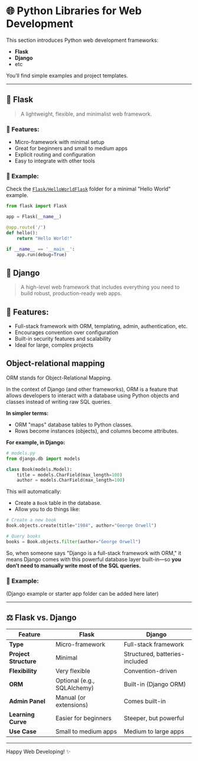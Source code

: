 # 🌐 Python Libraries for Web Development

This section introduces Python web development frameworks:
- **Flask** 
- **Django**
- etc

You’ll find simple examples and project templates.

---

## 🚀 Flask

> A lightweight, flexible, and minimalist web framework.

### 🔧 Features:
- Micro-framework with minimal setup
- Great for beginners and small to medium apps
- Explicit routing and configuration
- Easy to integrate with other tools

### 📂 Example:
Check the [`Flask/HelloWorldFlask`](./Flask/HelloWorldFlask) folder for a minimal "Hello World" example.

```python
from flask import Flask

app = Flask(__name__)

@app.route('/')
def hello():
    return "Hello World!"

if __name__ == '__main__':
    app.run(debug=True)
```
## 🚀 Django

> A high-level web framework that includes everything you need to build robust, production-ready web apps.

## 🔧 Features:
- Full-stack framework with ORM, templating, admin, authentication, etc.
- Encourages convention over configuration
- Built-in security features and scalability
- Ideal for large, complex projects

## Object-relational mapping

ORM stands for Object-Relational Mapping.

In the context of Django (and other frameworks), ORM is a feature that allows developers to interact with a database using Python objects and classes instead of writing raw SQL queries.

**In simpler terms:**
- ORM "maps" database tables to Python classes.
- Rows become instances (objects), and columns become attributes.

**For example, in Django:**
```Python
# models.py
from django.db import models

class Book(models.Model):
    title = models.CharField(max_length=100)
    author = models.CharField(max_length=100)
```

This will automatically:
- Create a `Book` table in the database.
- Allow you to do things like:

```Python
# Create a new book
Book.objects.create(title="1984", author="George Orwell")

# Query books
books = Book.objects.filter(author="George Orwell")
```

So, when someone says "Django is a full-stack framework with ORM," 
it means Django comes with this powerful database layer built-in—so 
**you don’t need to manually write most of the SQL queries.**

### 📂 Example:
(Django example or starter app folder can be added here later)

---
## ⚖️ Flask vs. Django

| Feature          | Flask                                    | Django                                |
|------------------|-------------------------------------------|----------------------------------------|
| **Type**         | Micro-framework                          | Full-stack framework                   |
| **Project Structure** | Minimal                               | Structured, batteries-included         |
| **Flexibility**  | Very flexible                            | Convention-driven                      |
| **ORM**          | Optional (e.g., SQLAlchemy)              | Built-in (Django ORM)                  |
| **Admin Panel**  | Manual (or extensions)                   | Comes built-in                         |
| **Learning Curve** | Easier for beginners                    | Steeper, but powerful                  |
| **Use Case**     | Small to medium apps                     | Medium to large apps                   |


--- 
Happy Web Developing! ✨